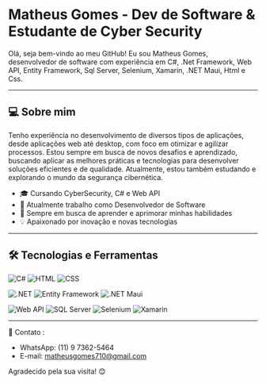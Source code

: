 # Matheus Gomes - Dev de Software & Estudante de Cyber Security

Olá, seja bem-vindo ao meu GitHub! Eu sou Matheus Gomes, desenvolvedor de software com experiência em C#, .Net Framework, Web API, Entity Framework, Sql Server, Selenium, Xamarin, .NET Maui, Html e Css. 

---

## 💻 Sobre mim

Tenho experiência no desenvolvimento de diversos tipos de aplicações, desde aplicações web até desktop, com foco em otimizar e agilizar processos. Estou sempre em busca de novos desafios e aprendizado, buscando aplicar as melhores práticas e tecnologias para desenvolver soluções eficientes e de qualidade. Atualmente, estou também estudando e explorando o mundo da segurança cibernética.

- 🎓 Cursando CyberSecurity, C# e Web API
- 💼 Atualmente trabalho como Desenvolvedor de Software
- 🚀 Sempre em busca de aprender e aprimorar minhas habilidades
- 💡 Apaixonado por inovação e novas tecnologias



---

## 🛠️ Tecnologias e Ferramentas

![C#](https://img.shields.io/badge/-CSharp-239120?style=flat-square&logo=csharp&logoColor=white) ![HTML](https://img.shields.io/badge/-HTML-E34F26?style=flat-square&logo=html5&logoColor=white) ![CSS](https://img.shields.io/badge/-CSS-1572B6?style=flat-square&logo=css3&logoColor=white)

![.NET](https://img.shields.io/badge/-.NET-512BD4?style=flat-square&logo=dotnet&logoColor=white) ![Entity Framework](https://img.shields.io/badge/-Entity_Framework-512BD4?style=flat-square&logo=microsoft&logoColor=white) ![.NET Maui](https://img.shields.io/badge/-.NET_Maui-512BD4?style=flat-square&logo=dotnet&logoColor=white)

![Web API](https://img.shields.io/badge/-WebAPI-512BD4?style=flat-square&logo=microsoft&logoColor=white) ![SQL Server](https://img.shields.io/badge/-SQL_Server-CC2927?style=flat-square&logo=microsoftsqlserver&logoColor=white) ![Selenium](https://img.shields.io/badge/-Selenium-43B02A?style=flat-square&logo=selenium&logoColor=white) ![Xamarin](https://img.shields.io/badge/-Xamarin-3498DB?style=flat-square&logo=xamarin&logoColor=white)

---

📧 Contato : 

- WhatsApp: (11) 9 7362-5464
- E-mail: matheusgomes710@gmail.com

Agradecido pela sua visita! 😊
